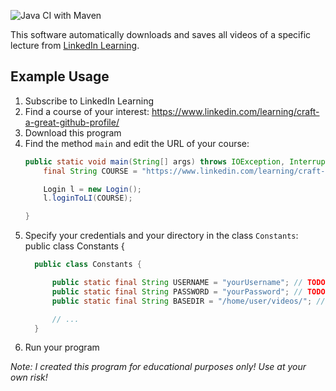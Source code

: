 ![Java CI with Maven](https://github.com/e-reznik/LinkedIn-Learning-Downloader/workflows/Java%20CI%20with%20Maven/badge.svg)

This software automatically downloads and saves all videos of a specific lecture from [LinkedIn Learning](https://www.linkedin.com/learning/me).

## Example Usage

1. Subscribe to LinkedIn Learning
2. Find a course of your interest: https://www.linkedin.com/learning/craft-a-great-github-profile/
3. Download this program
4. Find the method `main` and edit the URL of your course:
    ```java
    public static void main(String[] args) throws IOException, InterruptedException {
        final String COURSE = "https://www.linkedin.com/learning/craft-a-great-github-profile/";

        Login l = new Login();
        l.loginToLI(COURSE);

    } 
    ```
5. Specify your credentials and your directory in the class `Constants`:
public class Constants {
    ```java
      public class Constants {

          public static final String USERNAME = "yourUsername"; // TODO: your LinkedIn username
          public static final String PASSWORD = "yourPassword"; // TODO: your LinkedIn password
          public static final String BASEDIR = "/home/user/videos/"; // TODO: your videos directory

          // ...
      }
    ```
6. Run your program



*Note: I created this program for educational purposes only! Use at your own risk!*
